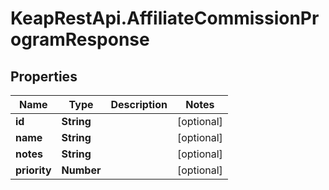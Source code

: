 # KeapRestApi.AffiliateCommissionProgramResponse

## Properties

Name | Type | Description | Notes
------------ | ------------- | ------------- | -------------
**id** | **String** |  | [optional] 
**name** | **String** |  | [optional] 
**notes** | **String** |  | [optional] 
**priority** | **Number** |  | [optional] 


